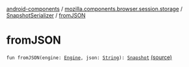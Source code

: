 [android-components](../../index.md) / [mozilla.components.browser.session.storage](../index.md) / [SnapshotSerializer](index.md) / [fromJSON](./from-j-s-o-n.md)

# fromJSON

`fun fromJSON(engine: `[`Engine`](../../mozilla.components.concept.engine/-engine/index.md)`, json: `[`String`](https://kotlinlang.org/api/latest/jvm/stdlib/kotlin/-string/index.html)`): `[`Snapshot`](../../mozilla.components.browser.session/-session-manager/-snapshot/index.md) [(source)](https://github.com/mozilla-mobile/android-components/blob/master/components/browser/session/src/main/java/mozilla/components/browser/session/storage/SnapshotSerializer.kt#L71)